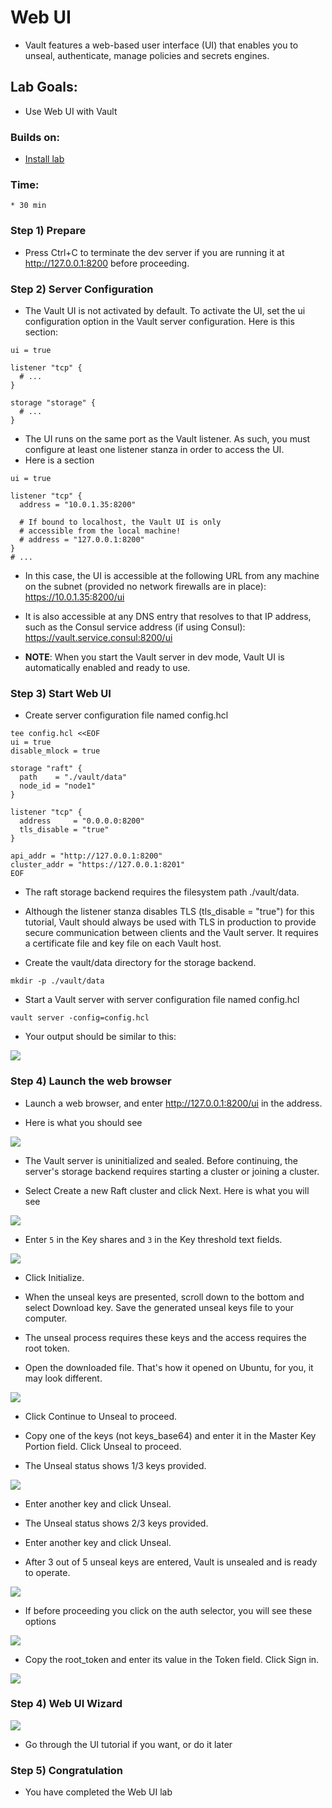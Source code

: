 # Web UI

* Vault features a web-based user interface (UI) that enables you to unseal, authenticate, manage policies and secrets engines.  

## Lab Goals:

* Use Web UI with Vault

### Builds on:
* [Install lab](../lab01)

### Time:
    * 30 min

### Step 1) Prepare
  
* Press Ctrl+C to terminate the dev server if you are running it at http://127.0.0.1:8200 before proceeding.

### Step 2) Server Configuration

* The Vault UI is not activated by default. To activate the UI, set the ui configuration option in the Vault server configuration. Here is this section:

```text
ui = true

listener "tcp" {
  # ...
}

storage "storage" {
  # ...
}
```

* The UI runs on the same port as the Vault listener. As such, you must configure at least one listener stanza in order to access the UI.
* Here is a section

```text
ui = true

listener "tcp" {
  address = "10.0.1.35:8200"

  # If bound to localhost, the Vault UI is only
  # accessible from the local machine!
  # address = "127.0.0.1:8200"
}
# ...
```

* In this case, the UI is accessible at the following URL from any machine on the subnet (provided no network firewalls are in place): https://10.0.1.35:8200/ui

* It is also accessible at any DNS entry that resolves to that IP address, such as the Consul service address (if using Consul): https://vault.service.consul:8200/ui

* **NOTE**: When you start the Vault server in dev mode, Vault UI is automatically enabled and ready to use.

### Step 3) Start Web UI

* Create server configuration file named config.hcl

```shell
tee config.hcl <<EOF
ui = true
disable_mlock = true

storage "raft" {
  path    = "./vault/data"
  node_id = "node1"
}

listener "tcp" {
  address     = "0.0.0.0:8200"
  tls_disable = "true"
}

api_addr = "http://127.0.0.1:8200"
cluster_addr = "https://127.0.0.1:8201"
EOF
```

* The raft storage backend requires the filesystem path ./vault/data.

* Although the listener stanza disables TLS (tls_disable = "true") for this tutorial, Vault should always be used with TLS in production to provide secure communication between clients and the Vault server. It requires a certificate file and key file on each Vault host.

* Create the vault/data directory for the storage backend.

```shell
mkdir -p ./vault/data
```

* Start a Vault server with server configuration file named config.hcl

```shell
vault server -config=config.hcl
```

* Your output should be similar to this:

![](../artwork/fig11-1.png)

### Step 4) Launch the web browser

* Launch a web browser, and enter http://127.0.0.1:8200/ui in the address.

* Here is what you should see

![](../artwork/fig11-2.png)

* The Vault server is uninitialized and sealed. Before continuing, the server's storage backend requires starting a cluster or joining a cluster.

* Select Create a new Raft cluster and click Next. Here is what you will see

![](../artwork/fig11-3.png)

* Enter `5` in the Key shares and `3` in the Key threshold text fields.

![](../artwork/fig11-4.png)

* Click Initialize.

* When the unseal keys are presented, scroll down to the bottom and select Download key. Save the generated unseal keys file to your computer.

* The unseal process requires these keys and the access requires the root token.

* Open the downloaded file. That's how it opened on Ubuntu, for you, it may look different.

![](../artwork/fig11-5.png)

* Click Continue to Unseal to proceed.

* Copy one of the keys (not keys_base64) and enter it in the Master Key Portion field. Click Unseal to proceed.

* The Unseal status shows 1/3 keys provided.

![](../artwork/fig11-6.png)

* Enter another key and click Unseal.

* The Unseal status shows 2/3 keys provided.

* Enter another key and click Unseal.

* After 3 out of 5 unseal keys are entered, Vault is unsealed and is ready to operate.

![](../artwork/fig11-8.png)

* If before proceeding you click on the auth selector, you will see these options

![](../artwork/fig11-10.png)

* Copy the root_token and enter its value in the Token field. Click Sign in.

![](../artwork/fig11-11.png)

### Step 4) Web UI Wizard

![](../artwork/fig11-12.png)

* Go through the UI tutorial if you want, or do it later

### Step 5) Congratulation

* You have completed the Web UI lab

